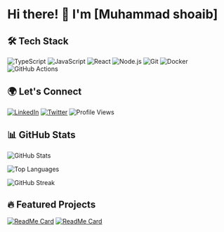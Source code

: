 # Hi there! 👋 I'm [Muhammad shoaib]


## 🛠️ Tech Stack
![TypeScript](https://img.shields.io/badge/-TypeScript-007ACC?style=for-the-badge&logo=typescript&logoColor=white)
![JavaScript](https://img.shields.io/badge/-JavaScript-F7DF1E?style=for-the-badge&logo=javascript&logoColor=black)
![React](https://img.shields.io/badge/-React-61DAFB?style=for-the-badge&logo=react&logoColor=black)
![Node.js](https://img.shields.io/badge/-Node.js-339933?style=for-the-badge&logo=node.js&logoColor=white)
![Git](https://img.shields.io/badge/-Git-F05032?style=for-the-badge&logo=git&logoColor=white)
![Docker](https://img.shields.io/badge/-Docker-2496ED?style=for-the-badge&logo=docker&logoColor=white)
![GitHub Actions](https://img.shields.io/badge/-GitHub%20Actions-2088FF?style=for-the-badge&logo=github-actions&logoColor=white)

## 🌍 Let's Connect
[![LinkedIn](https://img.shields.io/badge/-LinkedIn-0A66C2?style=for-the-badge&logo=linkedin&logoColor=white)](https://linkedin.com/in/yourusername)
[![Twitter](https://img.shields.io/badge/-Twitter-1DA1F2?style=for-the-badge&logo=twitter&logoColor=white)](https://twitter.com/yourusername)
![Profile Views](https://komarev.com/ghpvc/?username=your-username&color=brightgreen)

## 📊 GitHub Stats
![GitHub Stats](https://github-readme-stats.vercel.app/api?username=your-username&show_icons=true&theme=github_dark)

![Top Languages](https://github-readme-stats.vercel.app/api/top-langs/?username=your-username&layout=compact&theme=github_dark)

![GitHub Streak](https://streak-stats.demolab.com/?user=your-username&theme=github-dark-blue)

## 🔥 Featured Projects
[![ReadMe Card](https://github-readme-stats.vercel.app/api/pin/?username=your-username&repo=project1&theme=github_dark)](https://github.com/your-username/project1)
[![ReadMe Card](https://github-readme-stats.vercel.app/api/pin/?username=your-username&repo=project2&theme=github_dark)](https://github.com/your-username/project2)

